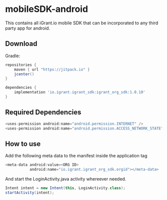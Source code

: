 # mobileSDK-android

This contains all iGrant.io mobile SDK that can be incorporated to any third party app for android.

## Download
Gradle:

```groovy
repositories {
    maven { url "https://jitpack.io" }
    jcenter()
}

dependencies {
    implementation 'io.igrant.igrant_sdk:igrant_org_sdk:1.0.10'
}
```

## Required Dependencies

```groovy
<uses-permission android:name="android.permission.INTERNET" />
<uses-permission android:name="android.permission.ACCESS_NETWORK_STATE" />
```

## How to use

Add the following meta data to the manifest inside the application tag
```groovy
<meta-data android:value=<ORG ID> 
           android:name="io.igrant.igrant_org_sdk.orgid"></meta-data>
```
 And start the LoginActivity.java activity whereever needed.
 
```groovy
Intent intent = new Intent(this, LoginActivity.class);
startActivity(intent);
```
